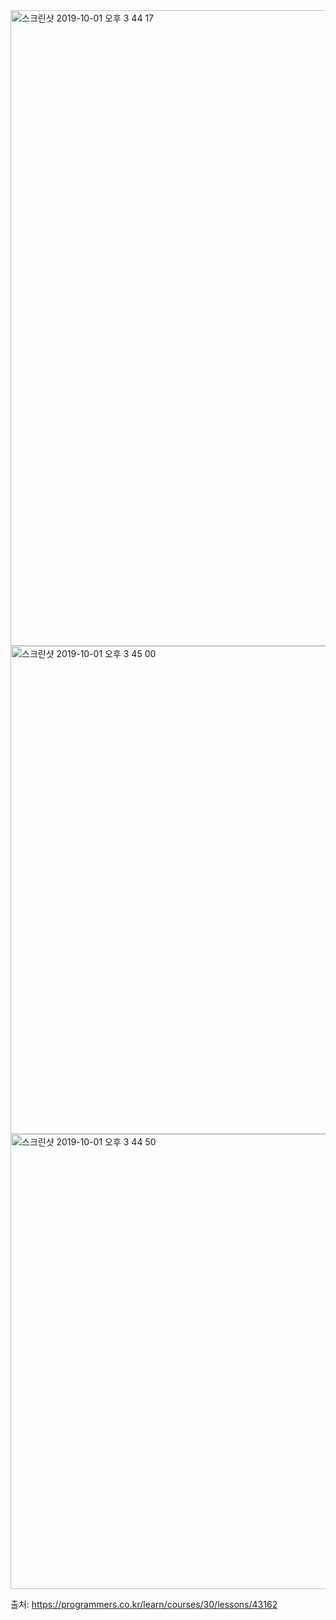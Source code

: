 <img width="1017" alt="스크린샷 2019-10-01 오후 3 44 17" src="https://user-images.githubusercontent.com/44438752/65940068-87560400-e462-11e9-9e44-088ce37e5b9c.png">
<img width="781" alt="스크린샷 2019-10-01 오후 3 45 00" src="https://user-images.githubusercontent.com/44438752/65940082-8c1ab800-e462-11e9-8f72-5d0ffd787f3e.png">
<img width="728" alt="스크린샷 2019-10-01 오후 3 44 50" src="https://user-images.githubusercontent.com/44438752/65940086-8f15a880-e462-11e9-9294-27c3f5cbd15f.png">

출처: https://programmers.co.kr/learn/courses/30/lessons/43162

